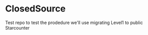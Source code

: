 ClosedSource
============

Test repo to test the prodedure we'll use migrating Level1 to public Starcounter
